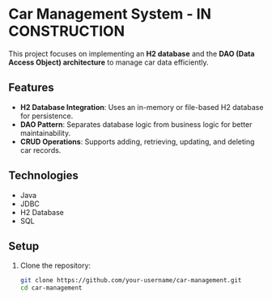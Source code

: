 # Car Management System  - IN CONSTRUCTION

This project focuses on implementing an **H2 database** and the **DAO (Data Access Object) architecture** to manage car data efficiently.  

## Features  
- **H2 Database Integration**: Uses an in-memory or file-based H2 database for persistence.  
- **DAO Pattern**: Separates database logic from business logic for better maintainability.  
- **CRUD Operations**: Supports adding, retrieving, updating, and deleting car records.  

## Technologies  
- Java  
- JDBC  
- H2 Database
- SQL

## Setup  
1. Clone the repository:  
   ```sh
   git clone https://github.com/your-username/car-management.git
   cd car-management
